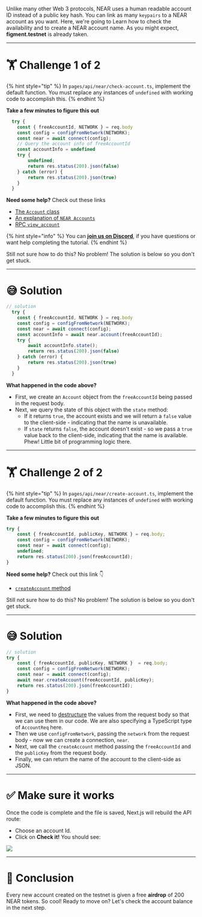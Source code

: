 Unlike many other Web 3 protocols, NEAR uses a human readable account ID instead of a public key hash. You can link as many `keypairs` to a NEAR account as you want. Here, we're going to Learn how to check the availability and to create a NEAR account name. As you might expect, **figment.testnet** is already taken.

---

# 🏋️ Challenge 1 of 2

{% hint style="tip" %}
In `pages/api/near/check-account.ts`, implement the default function. You must replace any instances of `undefined` with working code to accomplish this.
{% endhint %}

**Take a few minutes to figure this out**

```typescript
  try {
    const { freeAccountId, NETWORK } = req.body
    const config = configFromNetwork(NETWORK);
    const near = await connect(config);
    // Query the account info of freeAccountId
    const accountInfo = undefined
    try {
        undefined;
        return res.status(200).json(false)
    } catch (error) {
        return res.status(200).json(true)
    }
  }
```

**Need some help?** Check out these links

- [The `Account` class](https://near.github.io/near-api-js/classes/account.account-1.html)
- [An explanation of `NEAR Accounts`](https://docs.near.org/docs/concepts/account)
- [RPC `view_account`](https://docs.near.org/docs/develop/front-end/rpc#view-account)

{% hint style="info" %}
You can [**join us on Discord**](https://discord.gg/fszyM7K), if you have questions or want help completing the tutorial.
{% endhint %}

Still not sure how to do this? No problem! The solution is below so you don't get stuck.

---

# 😅 Solution

```typescript
// solution
  try {
    const { freeAccountId, NETWORK } = req.body
    const config = configFromNetwork(NETWORK);
    const near = await connect(config);
    const accountInfo = await near.account(freeAccountId);
    try {
        await accountInfo.state();
        return res.status(200).json(false)
    } catch (error) {
        return res.status(200).json(true)
    }
  }
```

**What happened in the code above?**

- First, we create an `Account` object from the `freeAccountId` being passed in the request body.
- Next, we query the state of this object with the `state` method:
  - If it returns `true`, the account exists and we will return a `false` value to the client-side - indicating that the name is unavailable.
  - If `state` returns `false`, the account doesn't exist - so we pass a `true` value back to the client-side, indicating that the name is available. Phew! Little bit of programming logic there.

---

# 🏋️ Challenge 2 of 2

{% hint style="tip" %}
In `pages/api/near/create-account.ts`, implement the default function. You must replace any instances of `undefined` with working code to accomplish this.
{% endhint %}

**Take a few minutes to figure this out**

```typescript
try {
    const { freeAccountId, publicKey, NETWORK } = req.body;
    const config = configFromNetwork(NETWORK);
    const near = await connect(config);
    undefined;
    return res.status(200).json(freeAccountId);
}
```

**Need some help?** Check out this link 👇

- [`createAccount` method](https://near.github.io/near-api-js/classes/near.near-1.html#createaccount)

Still not sure how to do this? No problem! The solution is below so you don't get stuck.

---

# 😅 Solution

```typescript
// solution
try {
    const { freeAccountId, publicKey, NETWORK }  = req.body;
    const config = configFromNetwork(NETWORK);
    const near = await connect(config);
    await near.createAccount(freeAccountId, publicKey);
    return res.status(200).json(freeAccountId);
}
```

**What happened in the code above?**

- First, we need to [destructure](https://dmitripavlutin.com/javascript-object-destructuring/) the values from the request body so that we can use them in our code. We are also specifying a TypeScript type of `AccountReq` here.
- Then we use `configFromNetwork`, passing the `network` from the request body - now we can create a connection, `near`.
- Next, we call the `createAccount` method passing the `freeAccountId` and the `publicKey` from the request body.
- Finally, we can return the name of the account to the client-side as JSON.

---

# ✅ Make sure it works

Once the code is complete and the file is saved, Next.js will rebuild the API route:

- Choose an account Id.
- Click on **Check it!**
  You should see:

![](https://raw.githubusercontent.com/figment-networks/learn-web3-dapp/main/markdown/__images__/near/near-account.gif)

---

# 🏁 Conclusion

Every new account created on the testnet is given a free **airdrop** of 200 NEAR tokens. So cool!
Ready to move on? Let's check the account balance in the next step.
